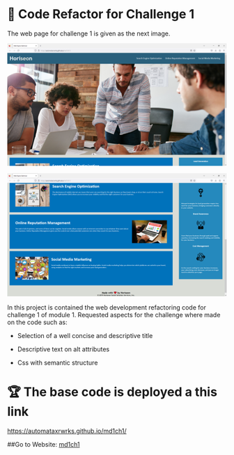 # 📖 Code Refactor for Challenge 1

The web page for challenge 1 is given as the next image.

![A webpage features colored blocks that represent six sections, each displaying different background and text colors.](./assets/images/image-1.png)

![A webpage features colored blocks that represent six sections, each displaying different background and text colors.](./assets/images/image-2.png)

In this project is contained the web development refactoring code for challenge 1 of module 1. Requested aspects for the challenge where made on the code such as:

* Selection of a well concise and descriptive title

* Descriptive text on alt attributes

* Css with semantic structure

# 🏆 The base code is deployed a this link 

https://automataxrwrks.github.io/md1ch1/

##Go to Website: [md1ch1](https://automataxrwrks.github.io/md1ch1/)


